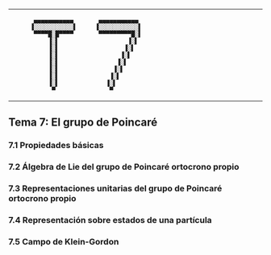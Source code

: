
--------------------


           ▄▄▄▄▄▄▄▄▄▄▄       ▄▄▄▄▄▄▄▄▄▄▄
          ▐░░░░░░░░░░░▌     ▐░░░░░░░░░░░▌
           ▀▀▀▀█░█▀▀▀▀       ▀▀▀▀▀▀▀▀▀█░▌
               ▐░▌                   ▐░▌
               ▐░▌                  ▐░▌
               ▐░▌                 ▐░▌
               ▐░▌                ▐░▌
               ▐░▌               ▐░▌
               ▐░▌              ▐░▌
               ▐░▌             ▐░▌
                ▀               ▀


--------------------

## Tema 7: El grupo de Poincaré

### 7.1 Propiedades básicas

### 7.2 Álgebra de Lie del grupo de Poincaré ortocrono propio

### 7.3 Representaciones unitarias del grupo de Poincaré ortocrono propio

### 7.4 Representación sobre estados de una partícula

### 7.5 Campo de Klein-Gordon
